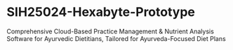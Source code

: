 # SIH25024-Hexabyte-Prototype
Comprehensive Cloud-Based Practice Management &amp; Nutrient Analysis Software for Ayurvedic Dietitians, Tailored for Ayurveda-Focused Diet Plans
